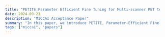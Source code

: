 ```yaml
---
title: "PETITE:Parameter Efficient Fine Tuning for Multi-scanner PET to PET Reconstruction"
date: 2024-09-23
description: "MICCAI Acceptance Paper"
summary: "In this paper, we introduce PETITE, Parameter-Efficient Fine-Tuning for MultI-scanner PET to PET REconstruction which represents the optimal PEFT combination when independently applying encoder-decoder components to each model architecture."
tags: ["miccai", "papers"]
---
```

